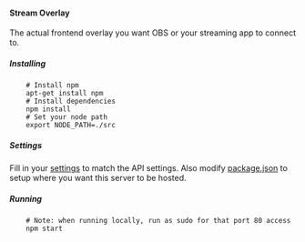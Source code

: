 #### Stream Overlay

The actual frontend overlay you want OBS or your streaming app to connect to.

##### Installing
```
    # Install npm
    apt-get install npm
    # Install dependencies
    npm install
    # Set your node path
    export NODE_PATH=./src
```

##### Settings

Fill in your [settings](src/js/Settings.js) to match the API settings. 
Also modify [package.json](package.json) to setup where you want this server to be hosted.

##### Running
```
    # Note: when running locally, run as sudo for that port 80 access 
    npm start
```

